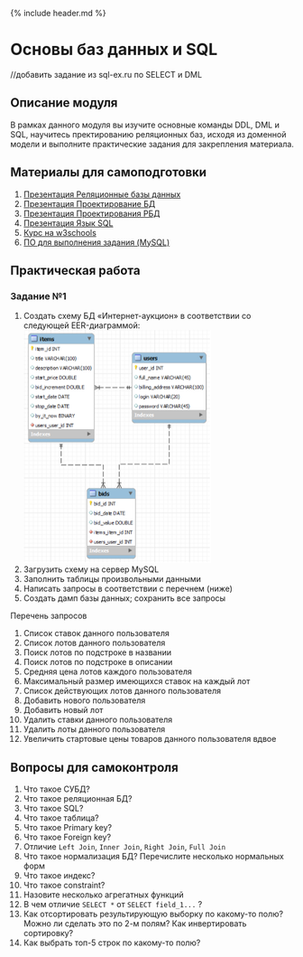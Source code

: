 {% include header.md %}

Основы баз данных и SQL
====================
//добавить задание из sql-ex.ru по SELECT и DML

Описание модуля
---------------------
В рамках данного модуля вы изучите основные команды DDL, DML и SQL, научитесь пректированию реляционных баз, исходя 
из доменной модели и выполните практические задания для закрепления материала.

Материалы для самоподготовки
---------------------
1. [Презентация Реляционные базы данных](presentations/РБД%20и%20SQL_2018.pptx)
1. [Презентация Проектирование БД](presentations/ПроектированиеБД.pptx)
1. [Презентация Проектирования РБД](presentations/ОИТ%20=%20Лекция%2007a%20=%20Проектирование%20РБД.pdf)
1. [Презентация Язык SQL](presentations/ОИТ%20=%20Лекция%2007б%20=%20Язык%20SQL.pdf)
1. [Курс на w3schools](https://www.w3schools.com/sql/default.asp)
1. [ПО для выполнения задания (MySQL)](https://dev.mysql.com/downloads/installer/) 

Практическая работа
---------------------

### Задание №1
1. Создать схему БД «Интернет-аукцион» в соответствии со следующей EER-диаграммой:
![alt text](schemas/db_scheme_2.png)
1. Загрузить схему на сервер MySQL
1. Заполнить таблицы произвольными данными
1. Написать запросы в соответствии с перечнем (ниже)
1. Создать дамп базы данных; сохранить все запросы

Перечень запросов
1. Список ставок данного пользователя
1. Список лотов данного пользователя
1. Поиск лотов по подстроке в названии
1. Поиск лотов по подстроке в описании
1. Средняя цена лотов каждого пользователя
1. Максимальный размер имеющихся ставок на каждый лот
1. Список действующих лотов данного пользователя
1. Добавить нового пользователя
1. Добавить новый лот
1. Удалить ставки данного пользователя
1. Удалить лоты данного пользователя
1. Увеличить стартовые цены товаров данного пользователя вдвое

Вопросы для самоконтроля
---------------------
1. Что такое СУБД?
1. Что такое реляционная БД?
1. Что такое SQL?
1. Что такое таблица?
1. Что такое Primary key?
1. Что такое Foreign key?
1. Отличие `Left Join`, `Inner Join`, `Right Join`, `Full Join`
1. Что такое нормализация БД? Перечислите несколько нормальных форм
1. Что такое индекс?
1. Что такое constraint?
1. Назовите несколько агрегатных функций
1. В чем отличие `SELECT *` от `SELECT field_1...` ?
1. Как отсортировать результирующую выборку по какому-то полю? Можно ли сделать это по 2-м полям?
Как инвертировать сортировку?
1. Как выбрать топ-5 строк по какому-то полю?
